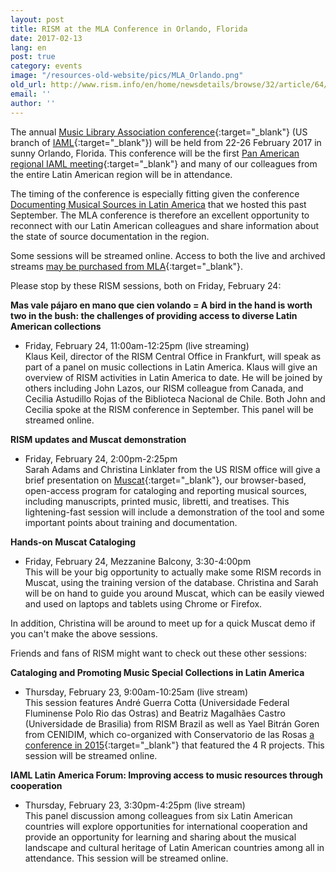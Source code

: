 ```yaml
---
layout: post
title: RISM at the MLA Conference in Orlando, Florida
date: 2017-02-13
lang: en
post: true
category: events
image: "/resources-old-website/pics/MLA_Orlando.png"
old_url: http://www.rism.info/en/home/newsdetails/browse/32/article/64/rism-at-the-mla-conference-in-orlando-florida.html
email: ''
author: ''
---
```


The annual [Music Library Association conference](https://www.musiclibraryassoc.org/mpage/mla_2017){:target="_blank"} (US branch of [IAML](http://www.iaml.info/){:target="_blank"}) will be held from 22-26 February 2017 in sunny Orlando, Florida. This conference will be the first [Pan American regional IAML meeting](http://www.iaml.info/news/mla-goes-pan-american){:target="_blank"} and many of our colleagues from the entire Latin American region will be in attendance.

The timing of the conference is especially fitting given the conference [Documenting Musical Sources in Latin America](/publications/conferences/latin-america-conference-2016.html#c3287) that we hosted this past September. The MLA conference is therefore an excellent opportunity to reconnect with our Latin American colleagues and share information about the state of source documentation in the region.

Some sessions will be streamed online. Access to both the live and archived streams [may be purchased from MLA](https://www.musiclibraryassoc.org/events/EventDetails.aspx?id=910275){:target="_blank"}.

Please stop by these RISM sessions, both on Friday, February 24:

**Mas vale pájaro en mano que cien volando = A bird in the hand is worth two in the bush: the challenges of providing access to diverse Latin American collections**

- Friday, February 24, 11:00am-12:25pm (live streaming)  
Klaus Keil, director of the RISM Central Office in Frankfurt, will speak as part of a panel on music collections in Latin America. Klaus will give an overview of RISM activities in Latin America to date. He will be joined by others including John Lazos, our RISM colleague from Canada, and Cecilia Astudillo Rojas of the Biblioteca Nacional de Chile. Both John and Cecilia spoke at the RISM conference in September. This panel will be streamed online.

**RISM updates and Muscat demonstration**

- Friday, February 24, 2:00pm-2:25pm  
Sarah Adams and Christina Linklater from the US RISM office will give a brief presentation on [Muscat](/community/muscat.html){:target="_blank"}, our browser-based, open-access program for cataloging and reporting musical sources, including manuscripts, printed music, libretti, and treatises. This lightening-fast session will include a demonstration of the tool and some important points about training and documentation.

**Hands-on Muscat Cataloging**

- Friday, February 24, Mezzanine Balcony, 3:30-4:00pm  
This will be your big opportunity to actually make some RISM records in Muscat, using the training version of the database. Christina and Sarah will be on hand to guide you around Muscat, which can be easily viewed and used on laptops and tablets using Chrome or Firefox.

In addition, Christina will be around to meet up for a quick Muscat demo if you can't make the above sessions.

Friends and fans of RISM might want to check out these other sessions:

**Cataloging and Promoting Music Special Collections in Latin America**

- Thursday, February 23, 9:00am-10:25am (live stream)  
This session features André Guerra Cotta (Universidade Federal Fluminense Polo Rio das Ostras) and Beatriz Magalhães Castro (Universidade de Brasilia) from RISM Brazil as well as Yael Bitrán Goren from CENIDIM, which co-organized with Conservatorio de las Rosas [a conference in 2015](/events/2015/09/14/rism-and-the-rs-in-mexico.html){:target="_blank"} that featured the 4 R projects. This session will be streamed online.

**IAML Latin America Forum: Improving access to music resources through cooperation**

- Thursday, February 23, 3:30pm-4:25pm (live stream)  
This panel discussion among colleagues from six Latin American countries will explore opportunities for international cooperation and provide an opportunity for learning and sharing about the musical landscape and cultural heritage of Latin American countries among all in attendance. This session will be streamed online.
